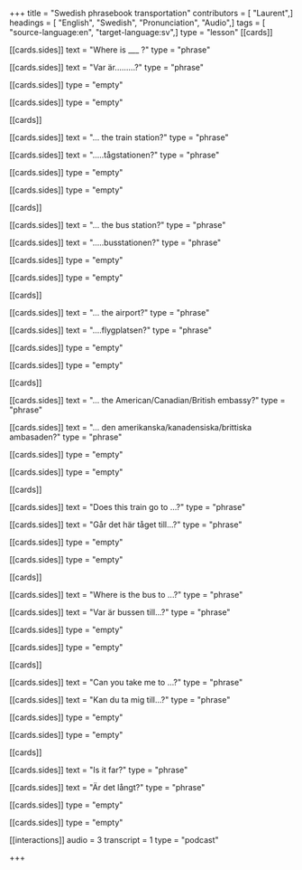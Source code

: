 +++
title = "Swedish phrasebook transportation"
contributors = [ "Laurent",]
headings = [ "English", "Swedish", "Pronunciation", "Audio",]
tags = [ "source-language:en", "target-language:sv",]
type = "lesson"
[[cards]]

[[cards.sides]]
text = "Where is ___ ?"
type = "phrase"

[[cards.sides]]
text = "Var är.........?"
type = "phrase"

[[cards.sides]]
type = "empty"

[[cards.sides]]
type = "empty"

[[cards]]

[[cards.sides]]
text = "... the train station?"
type = "phrase"

[[cards.sides]]
text = ".....tågstationen?"
type = "phrase"

[[cards.sides]]
type = "empty"

[[cards.sides]]
type = "empty"

[[cards]]

[[cards.sides]]
text = "... the bus station?"
type = "phrase"

[[cards.sides]]
text = ".....busstationen?"
type = "phrase"

[[cards.sides]]
type = "empty"

[[cards.sides]]
type = "empty"

[[cards]]

[[cards.sides]]
text = "... the airport?"
type = "phrase"

[[cards.sides]]
text = "....flygplatsen?"
type = "phrase"

[[cards.sides]]
type = "empty"

[[cards.sides]]
type = "empty"

[[cards]]

[[cards.sides]]
text = "... the American/Canadian/British embassy?"
type = "phrase"

[[cards.sides]]
text = "... den amerikanska/kanadensiska/brittiska ambasaden?"
type = "phrase"

[[cards.sides]]
type = "empty"

[[cards.sides]]
type = "empty"

[[cards]]

[[cards.sides]]
text = "Does this train go to ...?"
type = "phrase"

[[cards.sides]]
text = "Går det här tåget till...?"
type = "phrase"

[[cards.sides]]
type = "empty"

[[cards.sides]]
type = "empty"

[[cards]]

[[cards.sides]]
text = "Where is the bus to ...?"
type = "phrase"

[[cards.sides]]
text = "Var är bussen till...?"
type = "phrase"

[[cards.sides]]
type = "empty"

[[cards.sides]]
type = "empty"

[[cards]]

[[cards.sides]]
text = "Can you take me to ...?"
type = "phrase"

[[cards.sides]]
text = "Kan du ta mig till...?"
type = "phrase"

[[cards.sides]]
type = "empty"

[[cards.sides]]
type = "empty"

[[cards]]

[[cards.sides]]
text = "Is it far?"
type = "phrase"

[[cards.sides]]
text = "Är det långt?"
type = "phrase"

[[cards.sides]]
type = "empty"

[[cards.sides]]
type = "empty"

[[interactions]]
audio = 3
transcript = 1
type = "podcast"

+++
